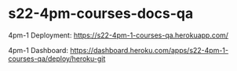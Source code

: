 # s22-4pm-courses-docs-qa

4pm-1 Deployment: <https://s22-4pm-1-courses-qa.herokuapp.com/>

4pm-1 Dashboard: <https://dashboard.heroku.com/apps/s22-4pm-1-courses-qa/deploy/heroku-git>